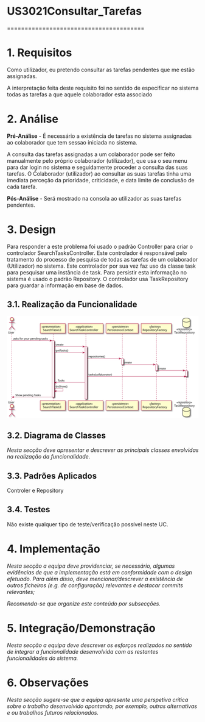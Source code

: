 # US3021Consultar_Tarefas
=======================================


# 1. Requisitos

Como utilizador, eu pretendo consultar as tarefas pendentes que me estão assignadas.

A interpretação feita deste requisito foi no sentido de especificar no sistema todas as tarefas a que aquele colaborador esta associado

# 2. Análise

**Pré-Análise** - É necessário a existência de tarefas no sistema assignadas ao colaborador que tem sessao iniciada no sistema.

A consulta das tarefas assignadas a um colaborador pode ser feito manualmente pelo próprio colaborador (utilizador), que usa o seu menu para dar login no sistema e seguidamente proceder a consulta das suas tarefas. O Colaborador (utilizador) ao consultar as suas tarefas tinha uma imediata perceção da prioridade, criticidade, e data limite de conclusão de cada tarefa.

**Pós-Análise** - Será mostrado na consola ao utilizador as suas tarefas pendentes.

# 3. Design

Para responder a este problema foi usado o padrão Controller para criar o controlador SearchTasksController. Este controlador é responsável pelo tratamento do processo de pesquisa de todas as tarefas de um colaborador (Utilizador) no sistema. Este controlador por sua vez faz uso da classe task para pesquisar uma instância de task. Para persistir esta informação no sistema é usado o padrão Repository. O controlador usa TaskRepository para guardar a informação em base de dados.

## 3.1. Realização da Funcionalidade

![UC20 SD](UC20_SD.svg)

## 3.2. Diagrama de Classes

*Nesta secção deve apresentar e descrever as principais classes envolvidas na realização da funcionalidade.*

## 3.3. Padrões Aplicados

Controler e Repository

## 3.4. Testes

Não existe qualquer tipo de teste/verificação possível neste UC.

# 4. Implementação

*Nesta secção a equipa deve providenciar, se necessário, algumas evidências de que a implementação está em conformidade com o design efetuado. Para além disso, deve mencionar/descrever a existência de outros ficheiros (e.g. de configuração) relevantes e destacar commits relevantes;*

*Recomenda-se que organize este conteúdo por subsecções.*

# 5. Integração/Demonstração

*Nesta secção a equipa deve descrever os esforços realizados no sentido de integrar a funcionalidade desenvolvida com as restantes funcionalidades do sistema.*

# 6. Observações

*Nesta secção sugere-se que a equipa apresente uma perspetiva critica sobre o trabalho desenvolvido apontando, por exemplo, outras alternativas e ou trabalhos futuros relacionados.*
